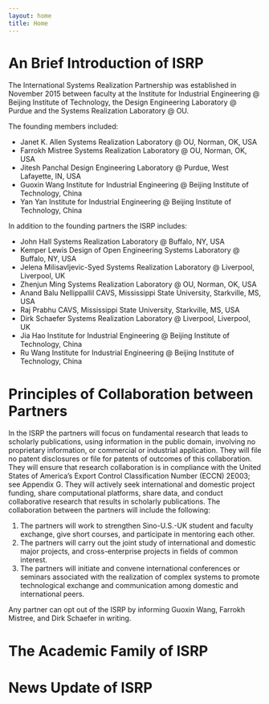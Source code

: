 ```yaml
---
layout: home
title: Home
---
```




# An Brief Introduction of ISRP

The International Systems Realization Partnership was established in November 2015 between faculty at the Institute for Industrial Engineering @ Beijing Institute of Technology, the Design Engineering Laboratory @ Purdue and the Systems Realization Laboratory @ OU.  

The founding members included:

- Janet K. Allen	Systems Realization Laboratory @ OU, Norman, OK, USA
- Farrokh Mistree	Systems Realization Laboratory @ OU, Norman, OK, USA		
- Jitesh Panchal	Design Engineering Laboratory @ Purdue, West Lafayette, IN, USA
- Guoxin Wang	Institute for Industrial Engineering @ Beijing Institute of Technology, China
- Yan Yan		Institute for Industrial Engineering @ Beijing Institute of Technology, China

In addition to the founding partners the ISRP includes:

- John Hall	Systems Realization Laboratory @ Buffalo, NY, USA
- Kemper Lewis	Design of Open Engineering Systems Laboratory @ Buffalo, NY, USA
- Jelena Milisavljevic-Syed	Systems Realization Laboratory @ Liverpool, Liverpool, UK 
- Zhenjun Ming	Systems Realization Laboratory @ OU, Norman, OK, USA
- Anand Balu Nellippallil 	CAVS, Mississippi State University, Starkville, MS, USA
- Raj Prabhu	CAVS, Mississippi State University, Starkville, MS, USA
- Dirk Schaefer	Systems Realization Laboratory @ Liverpool, Liverpool, UK
- Jia Hao	Institute for Industrial Engineering @ Beijing Institute of Technology, China
- Ru Wang	Institute for Industrial Engineering @ Beijing Institute of Technology, China

# Principles of Collaboration between Partners

In the ISRP the partners will focus on fundamental research that leads to scholarly publications, using information in the public domain, involving no proprietary information, or commercial or industrial application.  They will file no patent disclosures or file for patents of outcomes of this collaboration.  They will ensure that research collaboration is in compliance with the United States of America’s Export Control Classification Number (ECCN) 2E003;  see Appendix G.  They will actively seek international and domestic project funding, share computational platforms, share data, and conduct collaborative research that results in scholarly publications.  The collaboration between the partners will include the following:

1. The partners will work to strengthen Sino-U.S.-UK student and faculty exchange, give short courses, and participate in mentoring each other.
2. The partners will carry out the joint study of international and domestic major projects, and cross-enterprise projects in fields of common interest.
3. The partners will initiate and convene international conferences or seminars associated with the realization of complex systems to promote technological exchange and communication among domestic and international peers.

Any partner can opt out of the ISRP by informing Guoxin Wang, Farrokh Mistree, and Dirk Schaefer in writing.

# The Academic Family of ISRP





# News Update of ISRP




